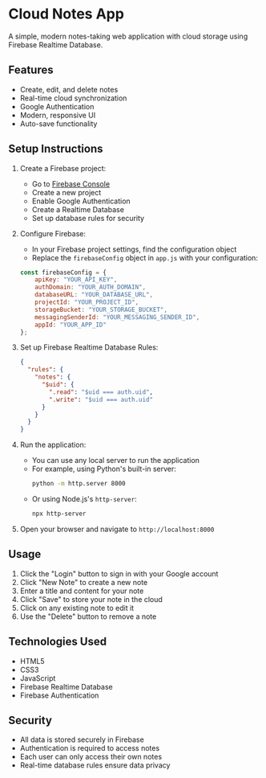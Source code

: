 # Cloud Notes App

A simple, modern notes-taking web application with cloud storage using Firebase Realtime Database.

## Features

- Create, edit, and delete notes
- Real-time cloud synchronization
- Google Authentication
- Modern, responsive UI
- Auto-save functionality

## Setup Instructions

1. Create a Firebase project:
   - Go to [Firebase Console](https://console.firebase.google.com/)
   - Create a new project
   - Enable Google Authentication
   - Create a Realtime Database
   - Set up database rules for security

2. Configure Firebase:
   - In your Firebase project settings, find the configuration object
   - Replace the `firebaseConfig` object in `app.js` with your configuration:
   ```javascript
   const firebaseConfig = {
       apiKey: "YOUR_API_KEY",
       authDomain: "YOUR_AUTH_DOMAIN",
       databaseURL: "YOUR_DATABASE_URL",
       projectId: "YOUR_PROJECT_ID",
       storageBucket: "YOUR_STORAGE_BUCKET",
       messagingSenderId: "YOUR_MESSAGING_SENDER_ID",
       appId: "YOUR_APP_ID"
   };
   ```

3. Set up Firebase Realtime Database Rules:
   ```json
   {
     "rules": {
       "notes": {
         "$uid": {
           ".read": "$uid === auth.uid",
           ".write": "$uid === auth.uid"
         }
       }
     }
   }
   ```

4. Run the application:
   - You can use any local server to run the application
   - For example, using Python's built-in server:
     ```bash
     python -m http.server 8000
     ```
   - Or using Node.js's `http-server`:
     ```bash
     npx http-server
     ```

5. Open your browser and navigate to `http://localhost:8000`

## Usage

1. Click the "Login" button to sign in with your Google account
2. Click "New Note" to create a new note
3. Enter a title and content for your note
4. Click "Save" to store your note in the cloud
5. Click on any existing note to edit it
6. Use the "Delete" button to remove a note

## Technologies Used

- HTML5
- CSS3
- JavaScript
- Firebase Realtime Database
- Firebase Authentication

## Security

- All data is stored securely in Firebase
- Authentication is required to access notes
- Each user can only access their own notes
- Real-time database rules ensure data privacy 